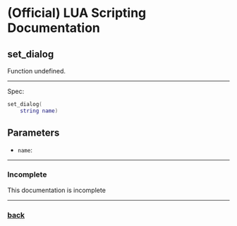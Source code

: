 
# (Official) LUA Scripting Documentation

## set_dialog

Function undefined.

___

Spec:

```lua
set_dialog(
	string name)
```

## Parameters

- `name`: 

___

### Incomplete

This documentation is incomplete

___

### [back](../other)
